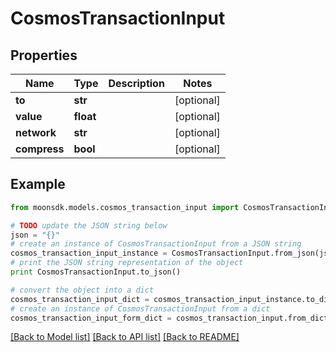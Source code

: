 # CosmosTransactionInput


## Properties

Name | Type | Description | Notes
------------ | ------------- | ------------- | -------------
**to** | **str** |  | [optional] 
**value** | **float** |  | [optional] 
**network** | **str** |  | [optional] 
**compress** | **bool** |  | [optional] 

## Example

```python
from moonsdk.models.cosmos_transaction_input import CosmosTransactionInput

# TODO update the JSON string below
json = "{}"
# create an instance of CosmosTransactionInput from a JSON string
cosmos_transaction_input_instance = CosmosTransactionInput.from_json(json)
# print the JSON string representation of the object
print CosmosTransactionInput.to_json()

# convert the object into a dict
cosmos_transaction_input_dict = cosmos_transaction_input_instance.to_dict()
# create an instance of CosmosTransactionInput from a dict
cosmos_transaction_input_form_dict = cosmos_transaction_input.from_dict(cosmos_transaction_input_dict)
```
[[Back to Model list]](../README.md#documentation-for-models) [[Back to API list]](../README.md#documentation-for-api-endpoints) [[Back to README]](../README.md)



